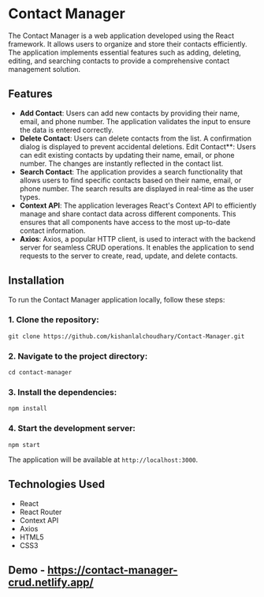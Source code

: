 # Contact Manager

The Contact Manager is a web application developed using the React framework. It allows users to organize and store their contacts efficiently. The application implements essential features such as adding, deleting, editing, and searching contacts to provide a comprehensive contact management solution.

## Features

- **Add Contact**: Users can add new contacts by providing their name, email, and phone number. The application validates the input to ensure the data is entered correctly.
- **Delete Contact**: Users can delete contacts from the list. A confirmation dialog is displayed to prevent accidental deletions.
Edit Contact**: Users can edit existing contacts by updating their name, email, or phone number. The changes are instantly reflected in the contact list.
- **Search Contact**: The application provides a search functionality that allows users to find specific contacts based on their name, email, or phone number. The search results are displayed in real-time as the user types.
- **Context API**: The application leverages React's Context API to efficiently manage and share contact data across different components. This ensures that all components have access to the most up-to-date contact information.
- **Axios**: Axios, a popular HTTP client, is used to interact with the backend server for seamless CRUD operations. It enables the application to send requests to the server to create, read, update, and delete contacts.

## Installation

To run the Contact Manager application locally, follow these steps:

### 1. Clone the repository:
```
git clone https://github.com/kishanlalchoudhary/Contact-Manager.git
```
### 2. Navigate to the project directory:
```
cd contact-manager
```
### 3. Install the dependencies:
```
npm install
```
### 4. Start the development server:
```
npm start
```
The application will be available at `http://localhost:3000`.

## Technologies Used
- React
- React Router
- Context API
- Axios
- HTML5
- CSS3

## Demo - https://contact-manager-crud.netlify.app/
